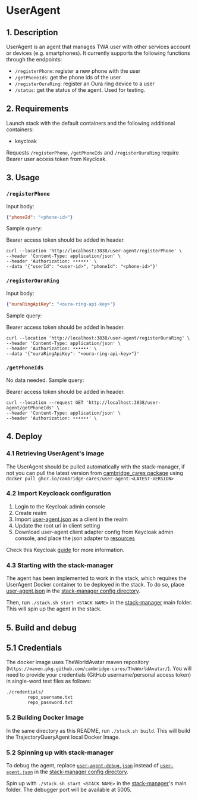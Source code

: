 # UserAgent
## 1. Description
UserAgent is an agent that manages TWA user with other services account or devices (e.g. smartphones). It currently supports the following functions through the endpoints:
- `/registerPhone`: register a new phone with the user
- `/getPhoneIds`: get the phone ids of the user
- `/registerOuraRing`: register an Oura ring device to a user
- `/status`: get the status of the agent. Used for testing.

## 2. Requirements
Launch stack with the default containers and the following additional containers:
- keycloak

Requests `/registerPhone`, `/getPhoneIds` and `/registerOuraRing` require Bearer user access token from Keycloak.

## 3. Usage
### `/registerPhone`

Input body:
```json
{"phoneId": "<phone-id>"}
```
Sample query:

Bearer access token should be added in header.
```
curl --location 'http://localhost:3838/user-agent/registerPhone' \
--header 'Content-Type: application/json' \
--header 'Authorization: ••••••' \
--data '{"userId": "<user-id>", "phoneId": "<phone-id>"}'
```

### `/registerOuraRing`

Input body:
```json
{"ouraRingApiKey": "<oura-ring-api-key>"}
```
Sample query:

Bearer access token should be added in header.
```
curl --location 'http://localhost:3838/user-agent/registerOuraRing' \
--header 'Content-Type: application/json' \
--header 'Authorization: ••••••' \
--data '{"ouraRingApiKey": "<oura-ring-api-key>"}'
```

### `/getPhoneIds`

No data needed. Sample query:

Bearer access token should be added in header.
```
curl --location --request GET 'http://localhost:3838/user-agent/getPhoneIds' \
--header 'Content-Type: application/json' \
--header 'Authorization: ••••••' \
```

## 4. Deploy 
### 4.1 Retrieving UserAgent's image
The UserAgent should be pulled automatically with the stack-manager, if not you can pull the latest version from [cambridge_cares package](https://github.com/orgs/cambridge-cares/packages/container/package/user-agent) using `docker pull ghcr.io/cambridge-cares/user-agent:<LATEST-VERSION>`

### 4.2 Import Keycloack configuration
1. Login to the Keycloak admin console
2. Create realm
3. Import [user-agent.json](stack-manager-config/inputs/data/user-agent.json) as a client in the realm
4. Update the root url in client setting
5. Download user-agent client adapter config from Keycloak admin console, and place the json adapter to [resources](UserAgent/src/main/resources)

Check this Keycloak [guide](https://www.keycloak.org/docs/latest/authorization_services/index.html#_resource_server_overview) for more information.

### 4.3 Starting with the stack-manager
The agent has been implemented to work in the stack, which requires the UserAgent Docker container to be deployed in the stack. To do so, place [user-agent.json](stack-manager-config/inputs/config/services/user-agent.json) in the [stack-manager config directory].

Then, run `./stack.sh start <STACK NAME>` in the [stack-manager](https://github.com/cambridge-cares/TheWorldAvatar/tree/main/Deploy/stacks/dynamic/stack-manager) main folder. This will spin up the agent in the stack.

## 5. Build and debug
## 5.1 Credentials
The docker image uses TheWorldAvatar maven repository (`https://maven.pkg.github.com/cambridge-cares/TheWorldAvatar/`).
You will need to provide your credentials (GitHub username/personal access token) in single-word text files as follows:
```
./credentials/
        repo_username.txt
        repo_password.txt
```

### 5.2 Building Docker Image
In the same directory as this README, run `./stack.sh build`. This will build the TrajectoryQueryAgent local Docker Image. 

### 5.2 Spinning up with stack-manager
To debug the agent, replace [`user-agent-debug.json`](stack-manager-config/inputs/config/services/user-agent-debug.json) instead of [`user-agent.json`](stack-manager-config/inputs/config/services/user-agent.json) in the [stack-manager config directory]. 

Spin up with `./stack.sh start <STACK NAME>` in the [stack-manager]'s main folder.
The debugger port will be available at 5005.

[stack-manager]: https://github.com/cambridge-cares/TheWorldAvatar/tree/main/Deploy/stacks/dynamic/stack-manager
[stack-manager config directory]: https://github.com/cambridge-cares/TheWorldAvatar/tree/main/Deploy/stacks/dynamic/stack-manager/inputs/config/services